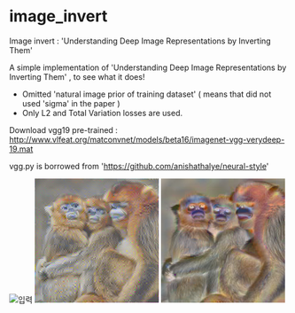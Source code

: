# image_invert
Image invert : 'Understanding Deep Image Representations by Inverting Them'

A simple implementation of 'Understanding Deep Image Representations by Inverting Them' , to see what it does!
  - Omitted 'natural image prior of training dataset' ( means that did not used 'sigma' in the paper )
  - Only L2 and Total Variation losses are used. 

Download vgg19 pre-trained :  http://www.vlfeat.org/matconvnet/models/beta16/imagenet-vgg-verydeep-19.mat   
   

vgg.py is borrowed from 'https://github.com/anishathalye/neural-style'



![입력](./input_saved.jpg) 
![L2 loss only](./l2_loss_only_10000step.png) 
![L2 + TV loss](./l2_tv_loss_only_10000step.png) 


